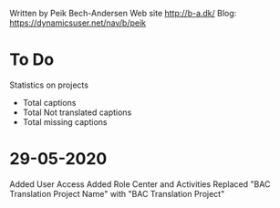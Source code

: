 Written by Peik Bech-Andersen
Web site http://b-a.dk/
Blog: https://dynamicsuser.net/nav/b/peik

# To Do 
Statistics on projects 
- Total captions
- Total Not translated captions
- Total missing captions

# 29-05-2020
Added User Access
Added Role Center and Activities
Replaced "BAC Translation Project Name" with "BAC Translation Project"
